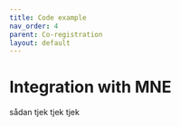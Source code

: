 ```yaml
---
title: Code example
nav_order: 4
parent: Co-registration
layout: default
---
```



# Integration with MNE
sådan tjek tjek tjek